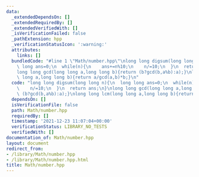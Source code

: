```yaml
---
data:
  _extendedDependsOn: []
  _extendedRequiredBy: []
  _extendedVerifiedWith: []
  _isVerificationFailed: false
  _pathExtension: hpp
  _verificationStatusIcon: ':warning:'
  attributes:
    links: []
  bundledCode: "#line 1 \"Math/number.hpp\"\nlong long digsum(long long n){\n  long\
    \ long ans=0;\n  while(n){\n    ans+=n%10;\n    n/=10;\n  }\n  return ans;\n}\n\
    long long gcd(long long a,long long b){return (b?gcd(b,a%b):a);}\nlong long lcm(long\
    \ long a,long long b){return a/gcd(a,b)*b;}\n"
  code: "long long digsum(long long n){\n  long long ans=0;\n  while(n){\n    ans+=n%10;\n\
    \    n/=10;\n  }\n  return ans;\n}\nlong long gcd(long long a,long long b){return\
    \ (b?gcd(b,a%b):a);}\nlong long lcm(long long a,long long b){return a/gcd(a,b)*b;}"
  dependsOn: []
  isVerificationFile: false
  path: Math/number.hpp
  requiredBy: []
  timestamp: '2021-12-23 11:07:04+00:00'
  verificationStatus: LIBRARY_NO_TESTS
  verifiedWith: []
documentation_of: Math/number.hpp
layout: document
redirect_from:
- /library/Math/number.hpp
- /library/Math/number.hpp.html
title: Math/number.hpp
---
```


